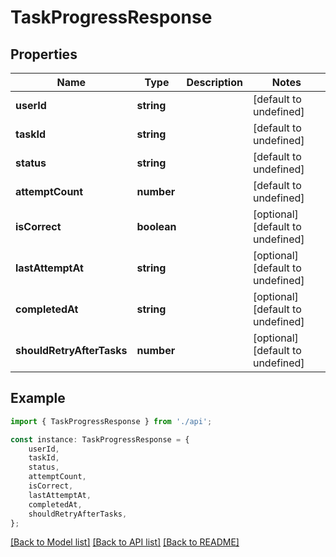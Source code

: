 # TaskProgressResponse


## Properties

Name | Type | Description | Notes
------------ | ------------- | ------------- | -------------
**userId** | **string** |  | [default to undefined]
**taskId** | **string** |  | [default to undefined]
**status** | **string** |  | [default to undefined]
**attemptCount** | **number** |  | [default to undefined]
**isCorrect** | **boolean** |  | [optional] [default to undefined]
**lastAttemptAt** | **string** |  | [optional] [default to undefined]
**completedAt** | **string** |  | [optional] [default to undefined]
**shouldRetryAfterTasks** | **number** |  | [optional] [default to undefined]

## Example

```typescript
import { TaskProgressResponse } from './api';

const instance: TaskProgressResponse = {
    userId,
    taskId,
    status,
    attemptCount,
    isCorrect,
    lastAttemptAt,
    completedAt,
    shouldRetryAfterTasks,
};
```

[[Back to Model list]](../README.md#documentation-for-models) [[Back to API list]](../README.md#documentation-for-api-endpoints) [[Back to README]](../README.md)
